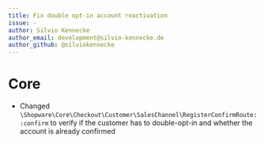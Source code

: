 ```yaml
---
title: Fix double opt-in account reactivation
issue: -
author: Silvio Kennecke
author_email: development@silvio-kennecke.de
author_github: @silviokennecke
---
```

# Core
* Changed `\Shopware\Core\Checkout\Customer\SalesChannel\RegisterConfirmRoute::confirm` to verify if the customer has to double-opt-in and whether the account is already confirmed
